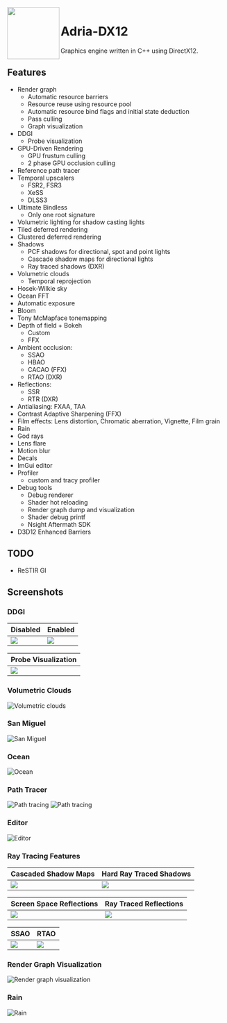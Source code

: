 <img align="left" src="Adria/Resources/Icons/adria_logo.jpg" width="120px"/>

# Adria-DX12

Graphics engine written in C++ using DirectX12. 

## Features
* Render graph
	- Automatic resource barriers
	- Resource reuse using resource pool
	- Automatic resource bind flags and initial state deduction
	- Pass culling
    - Graph visualization
* DDGI
    - Probe visualization
* GPU-Driven Rendering
    - GPU frustum culling
    - 2 phase GPU occlusion culling
* Reference path tracer 
* Temporal upscalers
    - FSR2, FSR3
    - XeSS 
    - DLSS3
* Ultimate Bindless 
    - Only one root signature 
* Volumetric lighting for shadow casting lights
* Tiled deferred rendering 
* Clustered deferred rendering
* Shadows
    - PCF shadows for directional, spot and point lights
    - Cascade shadow maps for directional lights
    - Ray traced shadows (DXR)
* Volumetric clouds
    - Temporal reprojection
* Hosek-Wilkie sky
* Ocean FFT
* Automatic exposure
* Bloom
* Tony McMapface tonemapping
* Depth of field + Bokeh 
    - Custom
    - FFX
* Ambient occlusion: 
    - SSAO
    - HBAO
    - CACAO (FFX)
    - RTAO (DXR)
* Reflections: 
    - SSR
    - RTR (DXR)
* Antialiasing: FXAA, TAA
* Contrast Adaptive Sharpening (FFX)
* Film effects: Lens distortion, Chromatic aberration, Vignette, Film grain
* Rain
* God rays
* Lens flare
* Motion blur
* Decals
* ImGui editor
* Profiler
    - custom and tracy profiler
* Debug tools
    - Debug renderer
    - Shader hot reloading
    - Render graph dump and visualization
    - Shader debug printf
    - Nsight Aftermath SDK
* D3D12 Enhanced Barriers

## TODO
* ReSTIR GI

## Screenshots

### DDGI

| Disabled |  Enabled |
|---|---|
|  ![](Adria/Saved/Screenshots/noddgi.png) | ![](Adria/Saved/Screenshots/ddgi.png) |

| Probe Visualization |
|---|
|  ![](Adria/Saved/Screenshots/ddgi_probes1.png) |

### Volumetric Clouds
![](Adria/Saved/Screenshots/clouds.png "Volumetric clouds") 

### San Miguel
![](Adria/Saved/Screenshots/sanmiguel.png "San Miguel") 

### Ocean
![](Adria/Saved/Screenshots/ocean.png "Ocean") 

### Path Tracer
![](Adria/Saved/Screenshots/pathtracing1.png "Path tracing") 
![](Adria/Saved/Screenshots/pathtracing2.png "Path tracing") 

### Editor
![](Adria/Saved/Screenshots/editor.png "Editor") 

### Ray Tracing Features

| Cascaded Shadow Maps |  Hard Ray Traced Shadows |
|---|---|
|  ![](Adria/Saved/Screenshots/cascades.png) | ![](Adria/Saved/Screenshots/raytraced.png) |

| Screen Space Reflections |  Ray Traced Reflections |
|---|---|
|  ![](Adria/Saved/Screenshots/ssr.png) | ![](Adria/Saved/Screenshots/rtr.png) |

| SSAO | RTAO |
|---|---|
|  ![](Adria/Saved/Screenshots/ssao.png) | ![](Adria/Saved/Screenshots/rtao.png) |

### Render Graph Visualization
![](Adria/Saved/RenderGraph/rendergraph.svg "Render graph visualization") 

### Rain
![](Adria/Saved/Screenshots/rain.gif "Rain") 
